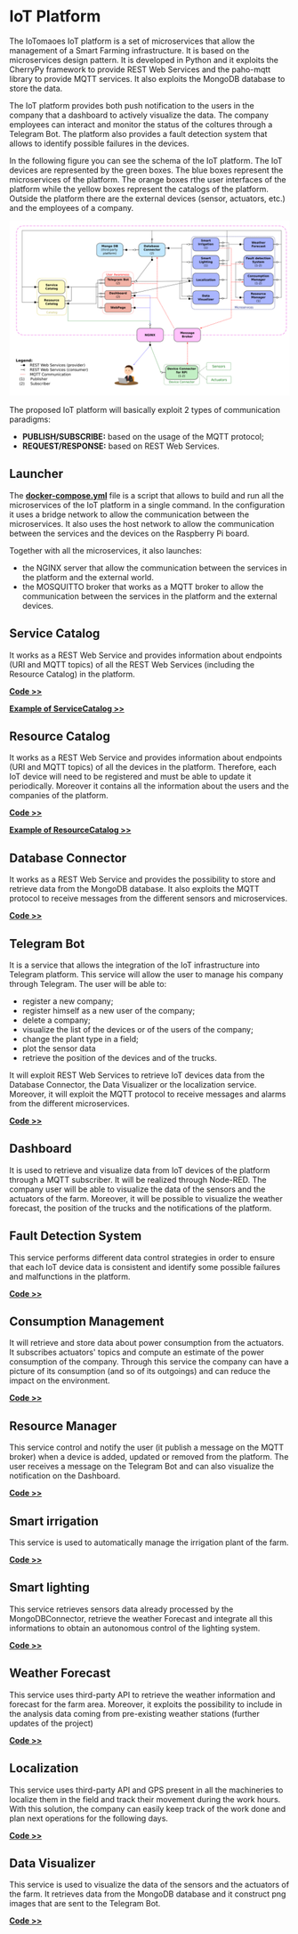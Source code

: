 # IoT Platform

The IoTomaoes IoT platform is a set of microservices that allow the management of a Smart Farming infrastructure. It is based on the microservices design pattern. It is developed in Python and it exploits the CherryPy framework to provide REST Web Services and the paho-mqtt library to provide MQTT services. It also exploits the MongoDB database to store the data.

The IoT platform provides both push notification to the users in the company that a dashboard to actively visualize the data. The company employees can interact and monitor the status of the coltures through a Telegram Bot. The platform also provides a fault detection system that allows to identify possible failures in the devices.

In the following figure you can see the schema of the IoT platform. The IoT devices are represented by the green boxes. The blue boxes represent the microservices of the platform. The orange boxes rthe user interfaces of the platform while the yellow boxes represent the catalogs of the platform. Outside the platform there are the external devices (sensor, actuators, etc.) and the employees of a company.

![plot](../Doc/Schema_platform.png)

The proposed IoT platform will basically exploit 2 types of communication paradigms:
- **PUBLISH/SUBSCRIBE:** based on the usage of the MQTT protocol;
- **REQUEST/RESPONSE:** based on REST Web Services.

## Launcher
The **[docker-compose.yml](./docker-compose.yml)** file is a script that allows to build and run all the microservices of the IoT platform in a single command. In the configuration it uses a bridge network to allow the communication between the microservices. It also uses the host network to allow the communication between the services and the devices on the Raspberry Pi board.

Together with all the microservices, it also launches:
- the NGINX server that allow the communication between the services in the platform and the external world.
- the MOSQUITTO broker that works as a MQTT broker to allow the communication between the services in the platform and the external devices.

## Service Catalog
It works as a REST Web Service and provides information about endpoints (URI and MQTT topics) of all the REST Web Services (including the Resource Catalog) in the platform. 

**[Code >>](./ServiceCatalog/)**  

**[Example of ServiceCatalog >>](https://github.com/Matteo-Sperti/IoTomatoes/blob/main/Doc/ServiceCatalog.json)**

## Resource Catalog
It works as a REST Web Service and provides information about endpoints (URI and MQTT topics) of all the devices in the platform. Therefore, each IoT device will need to be registered and must be able to update it periodically.
Moreover it contains all the information about the users and the companies of the platform.

**[Code >>](./ResourceCatalog/)**  

**[Example of ResourceCatalog >>](https://github.com/Matteo-Sperti/IoTomatoes/blob/main/Doc/ResourceCatalog.json)**

## Database Connector
It works as a REST Web Service and provides the possibility to store and retrieve data from the MongoDB database. It also exploits the MQTT protocol to receive messages from the different sensors and microservices.

**[Code >>](./MongoDBConnector/)**  

## Telegram Bot
It is a service that allows the integration of the IoT infrastructure into Telegram platform. 
This service will allow the user to manage his company through Telegram. The user will be able to:
- register a new company;
- register himself as a new user of the company;
- delete a company;
- visualize the list of the devices or of the users of the company;
- change the plant type in a field;
- plot the sensor data
- retrieve the position of the devices and of the trucks.

It will exploit REST Web Services to retrieve IoT devices data from the Database Connector, the Data Visualizer or the localization service. Moreover, it will exploit the MQTT protocol to receive messages and alarms from the different microservices.

**[Code >>](./TelegramBot/)**  

## Dashboard
It is used to retrieve and visualize data from IoT devices of the platform through a MQTT subscriber. It will be realized through Node-RED. The company user will be able to visualize the data of the sensors and the actuators of the farm. Moreover, it will be possible to visualize the weather forecast, the position of the trucks and the notifications of the platform.

## Fault Detection System 
This service performs different data control strategies in order to ensure that each IoT device data is consistent and identify some possible failures and malfunctions in the platform.

**[Code >>](./FaultDetectionService/)**  

## Consumption Management
It will retrieve and store data about power consumption from the actuators. It subscribes actuators' topics and compute an estimate of the power consumption of the company. Through this service the company can have a picture of its consumption (and so of its outgoings) and can reduce the impact on the environment.

**[Code >>](./ConsumptionManager/)** 

## Resource Manager
This service control and notify the user (it publish a message on the MQTT broker) when a device is added, updated or removed from the platform. The user receives a message on the Telegram Bot and can also visualize the notification on the Dashboard.

**[Code >>](./ResourceManager/)**

## Smart irrigation
This service is used to automatically manage the irrigation plant of the farm.

**[Code >>](./SmartIrrigation/)**  

## Smart lighting
This service retrieves sensors data already processed by the MongoDBConnector, retrieve the weather Forecast and integrate all this informations to obtain an autonomous control of the lighting system.

**[Code >>](./SmartLighting/)**   

## Weather Forecast
This service uses third-party API to retrieve the weather information and forecast for the farm area. Moreover, it exploits the possibility to include in the analysis data coming from pre-existing weather stations (further updates of the project)

**[Code >>](./WeatherForecast/)**  

## Localization
This service uses third-party API and GPS present in all the machineries to localize them in the field and track their movement during the work hours. With this solution, the company can easily keep track of the work done and plan next operations for the following days.

**[Code >>](./Localization/)**  

## Data Visualizer
This service is used to visualize the data of the sensors and the actuators of the farm. It retrieves data from the MongoDB database and it construct png images that are sent to the Telegram Bot.

**[Code >>](./DataVisualizer/)**